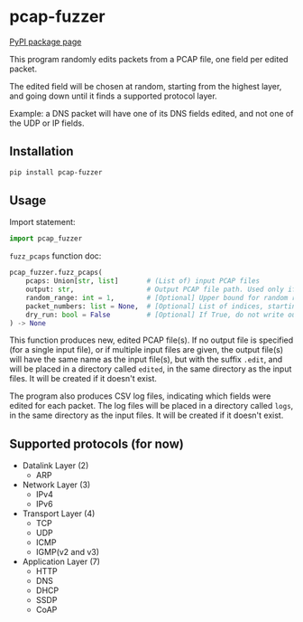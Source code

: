 # pcap-fuzzer

[PyPI package page](https://pypi.org/project/pcap-fuzzer/)

This program randomly edits packets from a PCAP file,
one field per edited packet.

The edited field will be chosen at random,
starting from the highest layer, and going down until it finds a supported protocol layer.

Example: a DNS packet will have one of its DNS fields edited,
and not one of the UDP or IP fields.


## Installation

```bash
pip install pcap-fuzzer
```

## Usage

Import statement:
```python
import pcap_fuzzer
```

`fuzz_pcaps` function doc:
```python
pcap_fuzzer.fuzz_pcaps(
    pcaps: Union[str, list]       # (List of) input PCAP files
    output: str,                  # Output PCAP file path. Used only if a single input file is specified.
    random_range: int = 1,        # [Optional] Upper bound for random range (not included). Defaults to 1.
    packet_numbers: list = None,  # [Optional] List of indices, starting from 1, of packets to edit. If not specified, packets are randomly picked.
    dry_run: bool = False         # [Optional] If True, do not write output PCAP file(s).
) -> None
```

This function produces new, edited PCAP file(s).
If no output file is specified (for a single input file),
or if multiple input files are given,
the output file(s) will have the same name as the input file(s),
but with the suffix `.edit`,
and will be placed in a directory called `edited`,
in the same directory as the input files.
It will be created if it doesn't exist.

The program also produces CSV log files,
indicating which fields were edited for each packet.
The log files will be placed in a directory called `logs`,
in the same directory as the input files.
It will be created if it doesn't exist.


## Supported protocols (for now)

* Datalink Layer (2)
  * ARP
* Network Layer (3)
  * IPv4
  * IPv6
* Transport Layer (4)
  * TCP
  * UDP
  * ICMP
  * IGMP(v2 and v3)
* Application Layer (7)
  * HTTP
  * DNS
  * DHCP
  * SSDP
  * CoAP
